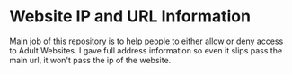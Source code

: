 # Website IP and URL Information
Main job of this repository is to help people to either allow or deny access to Adult Websites.
I gave full address information so even it slips pass the main url, it won't pass the ip of the website.
